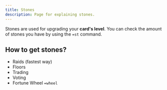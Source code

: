 ```yaml
---
title: Stones
description: Page for explaining stones.
---
```


Stones are used for upgrading your **card's level**. You can check the amount of stones you have by using the `=st` command.

## How to get stones?

- Raids (fastest way)
- Floors
- Trading
- Voting
- Fortune Wheel `=wheel`